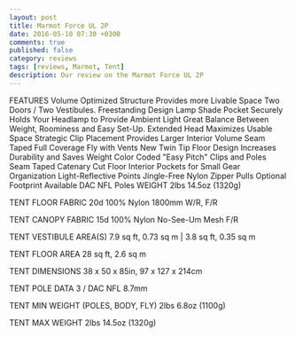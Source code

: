 ```yaml
---
layout: post
title: Marmot Force UL 2P
date: 2016-05-10 07:30 +0300
comments: true
published: false
category: reviews
tags: [reviews, Marmot, Tent]
description: Our review on the Marmot Force UL 2P
---
```



FEATURES
Volume Optimized Structure Provides more Livable Space
Two Doors / Two Vestibules. Freestanding Design
Lamp Shade Pocket Securely Holds Your Headlamp to Provide Ambient Light
Great Balance Between Weight, Roominess and Easy Set-Up.
Extended Head Maximizes Usable Space
Strategic Clip Placement Provides Larger Interior Volume
Seam Taped Full Coverage Fly with Vents
New Twin Tip Floor Design Increases Durability and Saves Weight
Color Coded "Easy Pitch" Clips and Poles
Seam Taped Catenary Cut Floor
Interior Pockets for Small Gear Organization
Light-Reflective Points
Jingle-Free Nylon Zipper Pulls
Optional Footprint Available
DAC NFL Poles
WEIGHT
2lbs 14.5oz (1320g)

TENT FLOOR FABRIC
20d 100% Nylon 1800mm W/R, F/R

TENT CANOPY FABRIC
15d 100% Nylon No-See-Um Mesh F/R

TENT VESTIBULE AREA(S)
7.9 sq ft, 0.73 sq m | 3.8 sq ft, 0.35 sq m

TENT FLOOR AREA
28 sq ft, 2.6 sq m

TENT DIMENSIONS
38 x 50 x 85in, 97 x 127 x 214cm

TENT POLE DATA
3 / DAC NFL 8.7mm

TENT MIN WEIGHT (POLES, BODY, FLY)
2lbs 6.8oz (1100g)

TENT MAX WEIGHT
2lbs 14.5oz (1320g)
